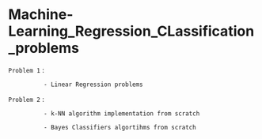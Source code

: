 # Machine-Learning_Regression_CLassification_problems

`Problem 1` : 

              - Linear Regression problems

`Problem 2` : 
                
              - k-NN algorithm implementation from scratch 

              - Bayes Classifiers algortihms from scratch
